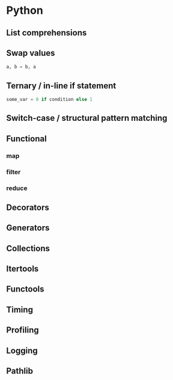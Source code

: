 # Python

## List comprehensions

## Swap values
```Python
a, b = b, a
```

## Ternary / in-line if statement
```Python
some_var = 0 if condition else 1
```

## Switch-case / structural pattern matching

## Functional

### map

### filter

### reduce


## Decorators

## Generators

## Collections

## Itertools

## Functools

## Timing

## Profiling

## Logging

## Pathlib
